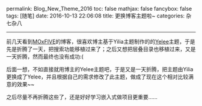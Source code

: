 permalink: Blog_New_Theme_2016
toc: false
mathjax: false
fancybox: false
tags: [随笔]
date: 2016-10-13 22:06:08
title: 更换博客主题啦~
categories: 杂七杂八

---

前几天看到[MOxFIVE](http://moxfive.xyz/)的博客，很喜欢博主基于Yilia主题制作的的[Yelee](https://github.com/MOxFIVE/hexo-theme-yelee)主题，于是先是折腾了一天，把搜索功能移植过来了；之后又想把层叠目录也移植过来，又是一天折腾，然而最终也没有成功:(

后面一想，不如直接就用博主的Yelee主题吧，于是又是一天折腾，把主题由Yilia更换成了Yelee，并且根据自己的需求修改了此主题，做成了现在这个相对比较满意的效果~~

之后尽量不再折腾这些了，还是好好学习嵌入式做项目更重要……
